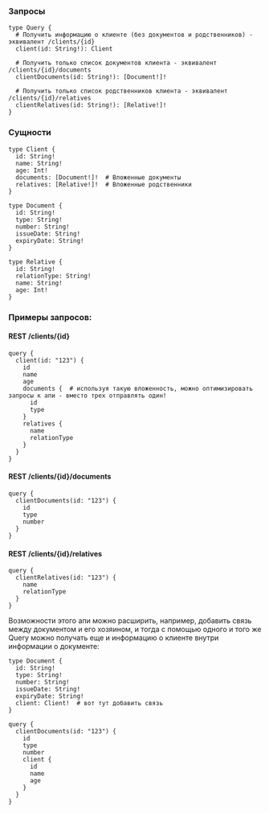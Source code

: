 ### Запросы

```(graphql)
type Query {
  # Получить информацию о клиенте (без документов и родственников) - эквивалент /clients/{id}
  client(id: String!): Client

  # Получить только список документов клиента - эквивалент /clients/{id}/documents
  clientDocuments(id: String!): [Document!]!

  # Получить только список родственников клиента - эквивалент /clients/{id}/relatives
  clientRelatives(id: String!): [Relative!]!
}
```

### Сущности

```(graphql)
type Client {
  id: String!
  name: String!
  age: Int!
  documents: [Document!]!  # Вложенные документы
  relatives: [Relative!]!  # Вложенные родственники
}

type Document {
  id: String!
  type: String!
  number: String!
  issueDate: String!
  expiryDate: String!
}

type Relative {
  id: String!
  relationType: String!
  name: String!
  age: Int!
}
```


### Примеры запросов:
#### REST /clients/{id}

```(graphql)
query {
  client(id: "123") {
    id
    name
    age
    documents {  # используя такую вложенность, можно оптимизировать запросы к апи - вместо трех отправлять один!
      id
      type
    }
    relatives {
      name
      relationType
    }
  }
}
```

#### REST /clients/{id}/documents

```(graphql)
query {
  clientDocuments(id: "123") {
    id
    type
    number
  }
}
```

#### REST /clients/{id}/relatives

```(graphql)
query {
  clientRelatives(id: "123") {
    name
    relationType
  }
}
```

Возможности этого апи можно расширить, например, добавить связь между документом и его хозяином,
и тогда с помощью одного и того же Query можно получать еще и информацию о клиенте внутри информации о документе:

```(graphql)
type Document {
  id: String!
  type: String!
  number: String!
  issueDate: String!
  expiryDate: String!
  client: Client!  # вот тут добавить связь
}
```

```(graphql)
query {
  clientDocuments(id: "123") {
    id
    type
    number
    client {
      id
      name
      age
    }
  }
}
```
